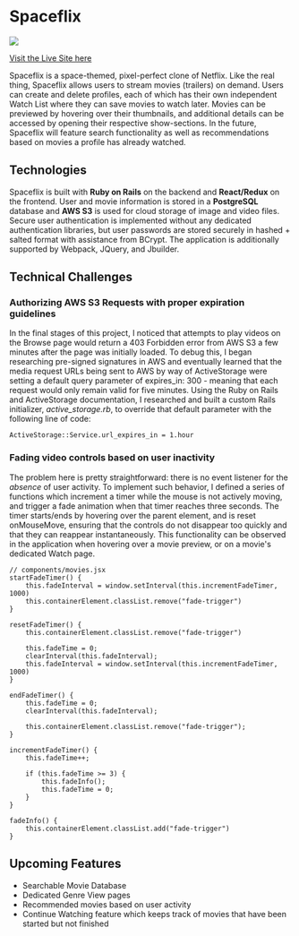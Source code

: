 # Spaceflix
<img src="https://i.imgur.com/sneEo43.jpg">

<a href="https://spaceflix.herokuapp.com" target="_blank" rel="noreferrer">Visit the Live Site here</a>

Spaceflix is a space-themed, pixel-perfect clone of Netflix. Like the real thing, Spaceflix allows users to stream movies (trailers) on demand. Users can create and delete profiles, each of which has their own independent Watch List where they can save movies to watch later. Movies can be previewed by hovering over their thumbnails, and additional details can be accessed by opening their respective show-sections. In the future, Spaceflix will feature search functionality as well as recommendations based on movies a profile has already watched.

## Technologies

Spaceflix is built with <strong>Ruby on Rails</strong> on the backend and <strong>React/Redux</strong> on the frontend. User and movie information is stored in a <strong>PostgreSQL</strong> database and <strong>AWS S3</strong> is used for cloud storage of image and video files. Secure user authentication is implemented without any dedicated authentication libraries, but user passwords are stored securely in hashed + salted format with assistance from BCrypt. The application is additionally supported by Webpack, JQuery, and Jbuilder.

## Technical Challenges
### Authorizing AWS S3 Requests with proper expiration guidelines
In the final stages of this project, I noticed that attempts to play videos on the Browse page would return a 403 Forbidden error from AWS S3 a few minutes after the page was initially loaded. To debug this, I began researching pre-signed signatures in AWS and eventually learned that the media request URLs being sent to AWS by way of ActiveStorage were setting a default query parameter of expires_in: 300 - meaning that each request would only remain valid for five minutes. Using the Ruby on Rails and ActiveStorage documentation, I researched and built a custom Rails initializer, <em>active_storage.rb</em>, to override that default parameter with the following line of code:

    ActiveStorage::Service.url_expires_in = 1.hour

### Fading video controls based on user inactivity
The problem here is pretty straightforward: there is no event listener for the <em>absence</em> of user activity. To implement such behavior, I defined a series of functions which increment a timer while the mouse is not actively moving, and trigger a fade animation when that timer reaches three seconds. The timer starts/ends by hovering over the parent element, and is reset onMouseMove, ensuring that the controls do not disappear too quickly and that they can reappear instantaneously. This functionality can be observed in the application when hovering over a movie preview, or on a movie's dedicated Watch page.


    // components/movies.jsx
    startFadeTimer() {
        this.fadeInterval = window.setInterval(this.incrementFadeTimer, 1000)
        this.containerElement.classList.remove("fade-trigger")
    }

    resetFadeTimer() {
        this.containerElement.classList.remove("fade-trigger")

        this.fadeTime = 0;
        clearInterval(this.fadeInterval);
        this.fadeInterval = window.setInterval(this.incrementFadeTimer, 1000)
    }

    endFadeTimer() {
        this.fadeTime = 0;
        clearInterval(this.fadeInterval);

        this.containerElement.classList.remove("fade-trigger");
    }

    incrementFadeTimer() {
        this.fadeTime++;
        
        if (this.fadeTime >= 3) {
            this.fadeInfo();
            this.fadeTime = 0;
        }
    }

    fadeInfo() {
        this.containerElement.classList.add("fade-trigger")
    }
    
## Upcoming Features
<ul>
  <li>Searchable Movie Database</li>
  <li>Dedicated Genre View pages</li>
  <li>Recommended movies based on user activity</li>
  <li>Continue Watching feature which keeps track of movies that have been started but not finished</li>
</ul>
